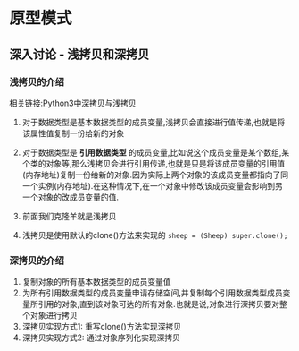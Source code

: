 
 
 
 # 原型模式 
 
 ## 深入讨论 - 浅拷贝和深拷贝
 
 ### 浅拷贝的介绍
 
 相关链接:[Python3中深拷贝与浅拷贝](https://victorfengming.gitee.io/2020/01/14/python-copy/)
 
 1. 对于数据类型是基本数据类型的成员变量,浅拷贝会直接进行值传递,也就是将该属性值复制一份给新的对象
 
 2. 对于数据类型是 __引用数据类型__ 的成员变量,比如说这个成员变量是某个数组,某个类的对象等,那么浅拷贝会进行引用传递,也就是只是将该成员变量的引用值(内存地址)复制一份给新的对象.因为实际上两个对象的该成员变量都指向了同一个实例(内存地址).在这种情况下,在一个对象中修改该成员变量会影响到另一个对象的改成员变量的值.
 
 3. 前面我们克隆羊就是浅拷贝
 
 4. 浅拷贝是使用默认的clone()方法来实现的
 `sheep = (Sheep) super.clone();`
 
 
 ### 深拷贝的介绍
 
 1. 复制对象的所有基本数据类型的成员变量值
 2. 为所有引用数据类型的成员变量申请存储空间,并复制每个引用数据类型成员变量所引用的对象,直到该对象可达的所有对象.也就是说,对象进行深拷贝要对整个对象进行拷贝
 3. 深拷贝实现方式1: 重写clone()方法实现深拷贝
 3. 深拷贝实现方式2: 通过对象序列化实现深拷贝